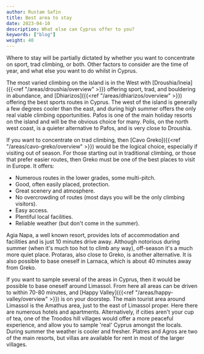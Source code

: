 ```yaml
---
author: Rustam Safin
title: Best area to stay
date: 2023-04-10
description: What else can Cyprus offer to you?
keywords: ["blog"]
weight: 40
---
```




Where to stay will be partially dictated by whether you want to concentrate on sport, trad climbing, or both. Other factors to consider are the time of year, and what else you want to do whilst in Cyprus.

The most varied climbing on the island is in the West with [Droushia/Ineia]({{<ref "/areas/droushia/overview" >}}) offering sport, trad, and bouldering in abundance, and [Dhiarizos]({{<ref "/areas/dhiarizos/overview" >}}) offering the best sports routes in Cyprus. The west of the island is generally a few degrees cooler than the east, and during high summer offers the only real viable climbing opportunities. Pafos is one of the main holiday resorts on the island and will be the obvious choice for many. Polis, on the north west coast, is a quieter alternative to Pafos, and is very close to Droushia.

If you want to concentrate on trad climbing, then [Cavo Greko]({{<ref "/areas/cavo-greko/overview" >}}) would be the logical choice, especially if visiting out of season. For those starting out in traditional climbing, or those that prefer easier routes, then Greko must be one of the best places to visit in Europe. It offers:

* Numerous routes in the lower grades, some multi-pitch.
* Good, often easily placed, protection.
* Great scenery and atmosphere.
* No overcrowding of routes (most days you will be the only climbing visitors).
* Easy access.
* Plentiful local facilities.
* Reliable weather (but don't come in the summer). 

Agia Napa, a well known resort, provides lots of accommodation and facilities and is just 10 minutes drive away. Although notorious during summer (when it's much too hot to climb any way), off-season it's a much more quiet place. Protaras, also close to Greko, is another alternative. It is also possible to base oneself in Larnaca, which is about 40 minutes away from Greko.

If you want to sample several of the areas in Cyprus, then it would be possible to base oneself around Limassol. From here all areas can be driven to within 70-80 minutes, and [Happy Valley]({{<ref "/areas/happy-valley/overview" >}}) is on your doorstep. The main tourist area around Limassol is the Amathus area, just to the east of Limassol proper. Here there are numerous hotels and apartments. Alternatively, if cities aren't your cup of tea, one of the Troodos hill villages would offer a more peaceful experience, and allow you to sample 'real' Cyprus amongst the locals. During summer the weather is cooler and fresher. Platres and Agros are two of the main resorts, but villas are available for rent in most of the larger villages. 